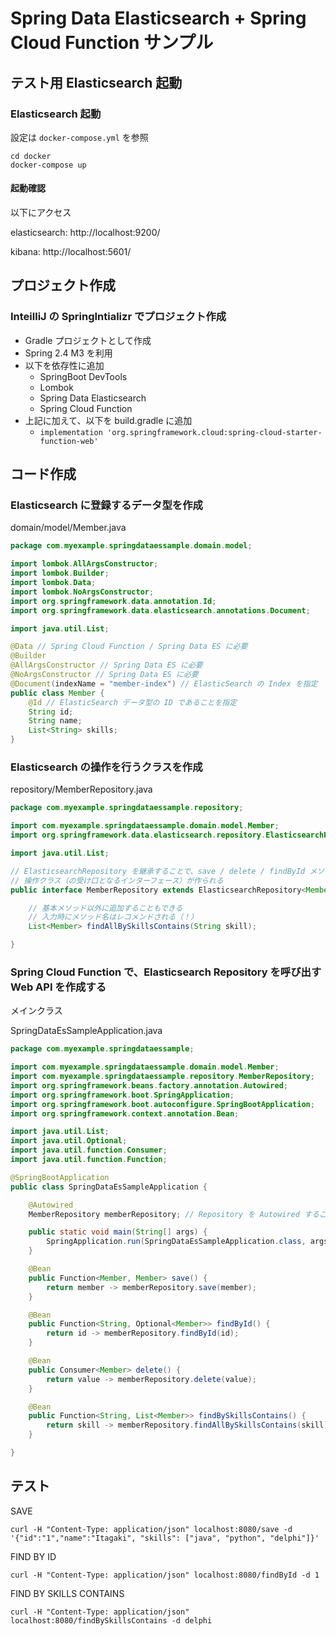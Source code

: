 # Spring Data Elasticsearch + Spring Cloud Function サンプル

## テスト用 Elasticsearch 起動

### Elasticsearch 起動
設定は `docker-compose.yml` を参照

```
cd docker
docker-compose up
```

#### 起動確認
以下にアクセス

elasticsearch: http://localhost:9200/

kibana: http://localhost:5601/

## プロジェクト作成

### InteilliJ の SpringIntializr でプロジェクト作成
* Gradle プロジェクトとして作成
* Spring 2.4 M3 を利用
* 以下を依存性に追加
    * SpringBoot DevTools
    * Lombok
    * Spring Data Elasticsearch
    * Spring Cloud Function
* 上記に加えて、以下を build.gradle に追加
    * `implementation 'org.springframework.cloud:spring-cloud-starter-function-web'`

## コード作成
### Elasticsearch に登録するデータ型を作成

domain/model/Member.java

```Java
package com.myexample.springdataessample.domain.model;

import lombok.AllArgsConstructor;
import lombok.Builder;
import lombok.Data;
import lombok.NoArgsConstructor;
import org.springframework.data.annotation.Id;
import org.springframework.data.elasticsearch.annotations.Document;

import java.util.List;

@Data // Spring Cloud Function / Spring Data ES に必要
@Builder
@AllArgsConstructor // Spring Data ES に必要
@NoArgsConstructor // Spring Data ES に必要
@Document(indexName = "member-index") // ElasticSearch の Index を指定
public class Member {
    @Id // ElasticSearch データ型の ID であることを指定
    String id;
    String name;
    List<String> skills;
}
```

### Elasticsearch の操作を行うクラスを作成

repository/MemberRepository.java

```Java
package com.myexample.springdataessample.repository;

import com.myexample.springdataessample.domain.model.Member;
import org.springframework.data.elasticsearch.repository.ElasticsearchRepository;

import java.util.List;

// ElasticsearchRepository を継承することで、save / delete / findById メソッドを持つ
// 操作クラス（の受け口となるインターフェース）が作られる
public interface MemberRepository extends ElasticsearchRepository<Member, String> {

    // 基本メソッド以外に追加することもできる
    // 入力時にメソッド名はレコメンドされる（！）
    List<Member> findAllBySkillsContains(String skill);

}
```

### Spring Cloud Function で、Elasticsearch Repository を呼び出す Web API を作成する
メインクラス

SpringDataEsSampleApplication.java

```Java
package com.myexample.springdataessample;

import com.myexample.springdataessample.domain.model.Member;
import com.myexample.springdataessample.repository.MemberRepository;
import org.springframework.beans.factory.annotation.Autowired;
import org.springframework.boot.SpringApplication;
import org.springframework.boot.autoconfigure.SpringBootApplication;
import org.springframework.context.annotation.Bean;

import java.util.List;
import java.util.Optional;
import java.util.function.Consumer;
import java.util.function.Function;

@SpringBootApplication
public class SpringDataEsSampleApplication {

	@Autowired
	MemberRepository memberRepository; // Repository を Autowired することで、必要なインスタンスが自動的に作られる

	public static void main(String[] args) {
		SpringApplication.run(SpringDataEsSampleApplication.class, args);
	}

	@Bean
	public Function<Member, Member> save() {
		return member -> memberRepository.save(member);
	}

	@Bean
	public Function<String, Optional<Member>> findById() {
		return id -> memberRepository.findById(id);
	}

	@Bean
	public Consumer<Member> delete() {
		return value -> memberRepository.delete(value);
	}

	@Bean
	public Function<String, List<Member>> findBySkillsContains() {
		return skill -> memberRepository.findAllBySkillsContains(skill);
	}

}
```

## テスト
SAVE

```
curl -H "Content-Type: application/json" localhost:8080/save -d '{"id":"1","name":"Itagaki", "skills": ["java", "python", "delphi"]}'
```

FIND BY ID

```
curl -H "Content-Type: application/json" localhost:8080/findById -d 1
```

FIND BY SKILLS CONTAINS

```
curl -H "Content-Type: application/json" localhost:8080/findBySkillsContains -d delphi
```
